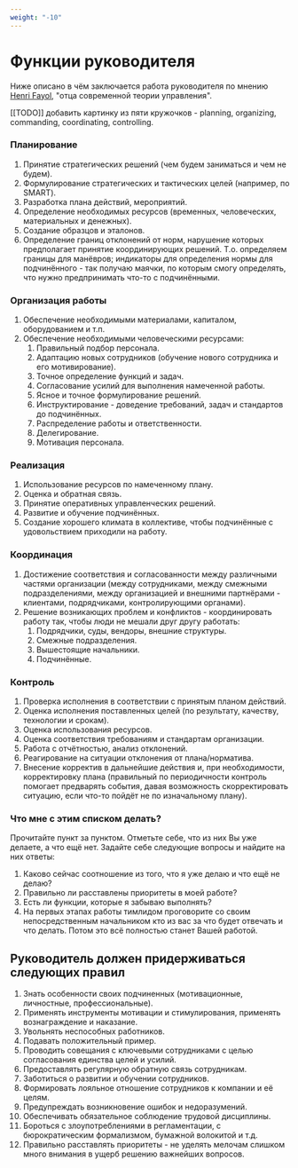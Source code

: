 ```yaml
---
weight: "-10"
---
```

# Функции руководителя
Ниже описано в чём заключается работа руководителя по мнению [Henri Fayol](https://ru.wikipedia.org/wiki/Файоль,_Анри), "отца современной теории управления".

[[TODO]] добавить картинку из пяти кружочков - planning, organizing, commanding, coordinating, controlling.

### Планирование
1. Принятие стратегических решений (чем будем заниматься и чем не будем).
2. Формулирование стратегических и тактических целей (например, по SMART).
3. Разработка плана действий, мероприятий.
4. Определение необходимых ресурсов (временных, человеческих, материальных и денежных).
5. Создание образцов и эталонов.
6. Определение границ отклонений от норм, нарушение которых предполагает принятие координирующих решений. Т.о. определяем границы для манёвров; индикаторы для определения нормы для подчинённого - так получаю маячки, по которым смогу определять, что нужно предпринимать что-то с подчинёнными.

### Организация работы
1. Обеспечение необходимыми материалами, капиталом, оборудованием и т.п.
2. Обеспечение необходимыми человеческими ресурсами:
    1. Правильный подбор персонала.
    2. Адаптацию новых сотрудников (обучение нового сотрудника и его мотивирование).
    3. Точное определение функций и задач.
    4. Согласование усилий для выполнения намеченной работы.
    5. Ясное и точное формулирование решений.
    6. Инструктирование - доведение требований, задач и стандартов до подчинённых.
    7. Распределение работы и ответственности.
    8. Делегирование.
    9. Мотивация персонала.

### Реализация
1. Использование ресурсов по намеченному плану.
2. Оценка и обратная связь.
3. Принятие оперативных управленческих решений.
4. Развитие и обучение подчинённых.
5. Создание хорошего климата в коллективе, чтобы подчинённые с удовольствием приходили на работу.

### Координация
1. Достижение соответствия и согласованности между различными частями организации (между сотрудниками, между смежными подразделениями, между организацией и внешними партнёрами - клиентами, подрядчиками, контролирующими органами).
2. Решение возникающих проблем и конфликтов - координировать работу так, чтобы люди не мешали друг другу работать:
    1. Подрядчики, суды, вендоры, внешние структуры.
    2. Смежные подразделения.
    3. Вышестоящие начальники.
    4. Подчинённые.

### Контроль
1. Проверка исполнения в соответствии с принятым планом действий.
2. Оценка исполнения поставленных целей (по результату, качеству, технологии и срокам).
3. Оценка использования ресурсов.
4. Оценка соответствия требованиям и стандартам организации.
5. Работа с отчётностью, анализ отклонений.
6. Реагирование на ситуации отклонения от плана/норматива.
7. Внесение корректив в дальнейшие действия и, при необходимости, корректировку плана (правильный по периодичности контроль помогает предварять события, давая возможность скорректировать ситуацию, если что-то пойдёт не по изначальному плану).

### Что мне с этим списком делать?
Прочитайте пункт за пунктом. Отметьте себе, что из них Вы уже делаете, а что ещё нет. Задайте себе следующие вопросы и найдите на них ответы:

1. Каково сейчас соотношение из того, что я уже делаю и что ещё не делаю?
2. Правильно ли расставлены приоритеты в моей работе?
3. Есть ли функции, которые я забываю выполнять?
4. На первых этапах работы тимлидом проговорите со своим непосредственным начальником кто из вас за что будет отвечать и что делать. Потом это всё полностью станет Вашей работой.

## Руководитель должен придерживаться следующих правил
1. Знать особенности своих подчиненных (мотивационные, личностные, профессиональные).
2. Применять инструменты мотивации и стимулирования, применять вознаграждение и наказание.
3. Увольнять неспособных работников.
4. Подавать положительный пример.
5. Проводить совещания с ключевыми сотрудниками с целью согласования единства целей и усилий.
6. Предоставлять регулярную обратную связь сотрудникам.
7. Заботиться о развитии и обучении сотрудников.
8. Формировать лояльное отношение сотрудников к компании и её целям.
9. Предупреждать возникновение ошибок и недоразумений.
10. Обеспечивать обязательное соблюдение трудовой дисциплины.
11. Бороться с злоупотреблениями в регламентации, с бюрократическим формализмом, бумажной волокитой и т.д.
12. Правильно расставлять приоритеты - не уделять мелочам слишком много внимания в ущерб решению важнейших вопросов.